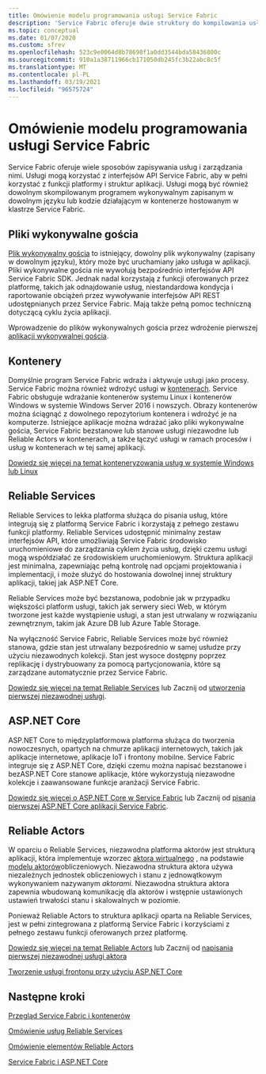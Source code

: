```yaml
---
title: Omówienie modelu programowania usługi Service Fabric
description: 'Service Fabric oferuje dwie struktury do kompilowania usług: strukturę aktora i strukturę usług. Oferują one różne wady, prostota i kontrola.'
ms.topic: conceptual
ms.date: 01/07/2020
ms.custom: sfrev
ms.openlocfilehash: 523c9e0064d8b78698f1a0dd3544bda58436800c
ms.sourcegitcommit: 910a1a38711966cb171050db245fc3b22abc8c5f
ms.translationtype: MT
ms.contentlocale: pl-PL
ms.lasthandoff: 03/19/2021
ms.locfileid: "96575724"
---
```

# <a name="service-fabric-programming-model-overview"></a>Omówienie modelu programowania usługi Service Fabric

Service Fabric oferuje wiele sposobów zapisywania usług i zarządzania nimi. Usługi mogą korzystać z interfejsów API Service Fabric, aby w pełni korzystać z funkcji platformy i struktur aplikacji. Usługi mogą być również dowolnym skompilowanym programem wykonywalnym zapisanym w dowolnym języku lub kodzie działającym w kontenerze hostowanym w klastrze Service Fabric.

## <a name="guest-executables"></a>Pliki wykonywalne gościa

[Plik wykonywalny gościa](service-fabric-guest-executables-introduction.md) to istniejący, dowolny plik wykonywalny (zapisany w dowolnym języku), który może być uruchamiany jako usługa w aplikacji. Pliki wykonywalne gościa nie wywołują bezpośrednio interfejsów API Service Fabric SDK. Jednak nadal korzystają z funkcji oferowanych przez platformę, takich jak odnajdowanie usług, niestandardowa kondycja i raportowanie obciążeń przez wywoływanie interfejsów API REST udostępnianych przez Service Fabric. Mają także pełną pomoc techniczną dotyczącą cyklu życia aplikacji.

Wprowadzenie do plików wykonywalnych gościa przez wdrożenie pierwszej [aplikacji wykonywalnej gościa](service-fabric-deploy-existing-app.md).

## <a name="containers"></a>Kontenery

Domyślnie program Service Fabric wdraża i aktywuje usługi jako procesy. Service Fabric można również wdrożyć usługi w [kontenerach](service-fabric-containers-overview.md). Service Fabric obsługuje wdrażanie kontenerów systemu Linux i kontenerów Windows w systemie Windows Server 2016 i nowszych. Obrazy kontenerów można ściągnąć z dowolnego repozytorium kontenera i wdrożyć je na komputerze. Istniejące aplikacje można wdrażać jako pliki wykonywalne gościa, Service Fabric bezstanowe lub stanowe usługi niezawodne lub Reliable Actors w kontenerach, a także łączyć usługi w ramach procesów i usług w kontenerach w tej samej aplikacji.

[Dowiedz się więcej na temat konteneryzowania usług w systemie Windows lub Linux](./service-fabric-get-started-containers.md)

## <a name="reliable-services"></a>Reliable Services

Reliable Services to lekka platforma służąca do pisania usług, które integrują się z platformą Service Fabric i korzystają z pełnego zestawu funkcji platformy. Reliable Services udostępnić minimalny zestaw interfejsów API, które umożliwiają Service Fabric środowisko uruchomieniowe do zarządzania cyklem życia usług, dzięki czemu usługi mogą współdziałać ze środowiskiem uruchomieniowym. Struktura aplikacji jest minimalna, zapewniając pełną kontrolę nad opcjami projektowania i implementacji, i może służyć do hostowania dowolnej innej struktury aplikacji, takiej jak ASP.NET Core.

Reliable Services może być bezstanowa, podobnie jak w przypadku większości platform usługi, takich jak serwery sieci Web, w którym tworzone jest każde wystąpienie usługi, a stan jest utrwalany w rozwiązaniu zewnętrznym, takim jak Azure DB lub Azure Table Storage.

Na wyłączność Service Fabric, Reliable Services może być również stanowa, gdzie stan jest utrwalany bezpośrednio w samej usłudze przy użyciu niezawodnych kolekcji. Stan jest wysoce dostępny poprzez replikację i dystrybuowany za pomocą partycjonowania, które są zarządzane automatycznie przez Service Fabric.

[Dowiedz się więcej na temat Reliable Services](service-fabric-reliable-services-introduction.md) lub Zacznij od [utworzenia pierwszej niezawodnej usługi](service-fabric-reliable-services-quick-start.md).

## <a name="aspnet-core"></a>ASP.NET Core

ASP.NET Core to międzyplatformowa platforma służąca do tworzenia nowoczesnych, opartych na chmurze aplikacji internetowych, takich jak aplikacje internetowe, aplikacje IoT i frontony mobilne. Service Fabric integruje się z ASP.NET Core, dzięki czemu można napisać bezstanowe i bezASP.NET Core stanowe aplikacje, które wykorzystują niezawodne kolekcje i zaawansowane funkcje aranżacji Service Fabric.

[Dowiedz się więcej o ASP.NET Core w Service Fabric](service-fabric-reliable-services-communication-aspnetcore.md) lub Zacznij od [pisania pierwszej ASP.NET Core aplikacji Service Fabric](service-fabric-tutorial-create-dotnet-app.md).

## <a name="reliable-actors"></a>Reliable Actors

W oparciu o Reliable Services, niezawodna platforma aktorów jest strukturą aplikacji, która implementuje wzorzec [aktora wirtualnego](https://research.microsoft.com/en-us/projects/orleans/) , na podstawie [modelu aktorów](https://en.wikipedia.org/wiki/Actor_model)obliczeniowych. Niezawodna struktura aktora używa niezależnych jednostek obliczeniowych i stanu z jednowątkowym wykonywaniem nazywanym *aktorami*. Niezawodna struktura aktora zapewnia wbudowaną komunikację dla aktorów i wstępnie ustawionych ustawień trwałości stanu i skalowalnych w poziomie.

Ponieważ Reliable Actors to struktura aplikacji oparta na Reliable Services, jest w pełni zintegrowana z platformą Service Fabric i korzyściami z pełnego zestawu funkcji oferowanych przez platformę.

[Dowiedz się więcej na temat Reliable Actors](service-fabric-reliable-actors-introduction.md) lub Zacznij od [napisania pierwszej niezawodnej usługi aktora](service-fabric-reliable-actors-get-started.md)

[Tworzenie usługi frontonu przy użyciu ASP.NET Core](service-fabric-reliable-services-communication-aspnetcore.md)

## <a name="next-steps"></a>Następne kroki

[Przegląd Service Fabric i kontenerów](service-fabric-containers-overview.md)

[Omówienie usług Reliable Services](service-fabric-reliable-services-introduction.md)

[Omówienie elementów Reliable Actors](service-fabric-reliable-actors-introduction.md)

[Service Fabric i ASP.NET Core](service-fabric-reliable-services-communication-aspnetcore.md)
